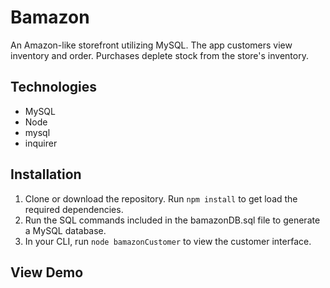 # Bamazon
An Amazon-like storefront utilizing MySQL. The app customers view inventory and order. Purchases deplete stock from the store's inventory.
## Technologies
- MySQL
- Node
- mysql
- inquirer
## Installation
1. Clone or download the repository. Run `npm install` to get load the required dependencies.
2. Run the SQL commands included in the bamazonDB.sql file to generate a MySQL database.
3. In your CLI, run `node bamazonCustomer` to view the customer interface.
## View Demo



